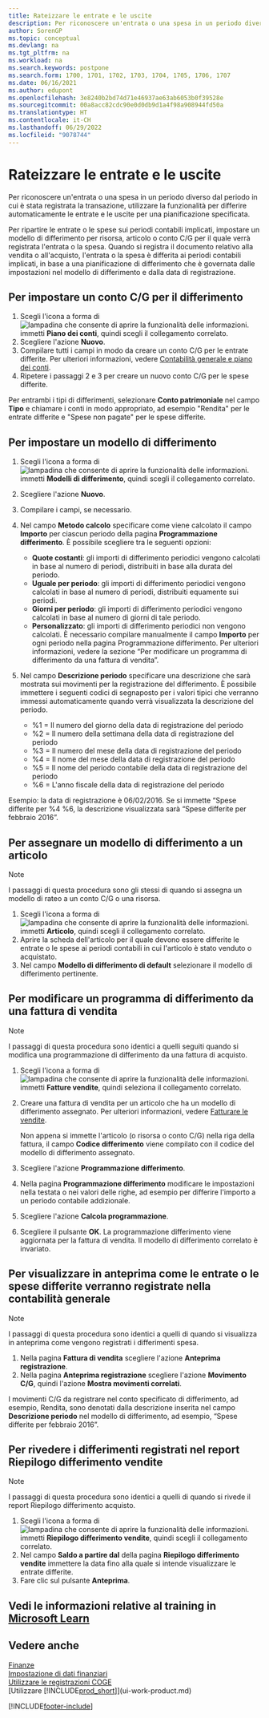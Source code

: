 ```yaml
---
title: Rateizzare le entrate e le uscite
description: Per riconoscere un'entrata o una spesa in un periodo diverso dal periodo in cui è stata registrata la transazione, puoi differire o posporre automaticamente le entrate e le uscite per una pianificazione specificata.
author: SorenGP
ms.topic: conceptual
ms.devlang: na
ms.tgt_pltfrm: na
ms.workload: na
ms.search.keywords: postpone
ms.search.form: 1700, 1701, 1702, 1703, 1704, 1705, 1706, 1707
ms.date: 06/16/2021
ms.author: edupont
ms.openlocfilehash: 3e8240b2bd74d71e46937ae63ab6053b0f39528e
ms.sourcegitcommit: 00a8acc82cdc90e0d0db9d1a4f98a908944fd50a
ms.translationtype: HT
ms.contentlocale: it-CH
ms.lasthandoff: 06/29/2022
ms.locfileid: "9078744"
---
```

# <a name="defer-revenues-and-expenses"></a>Rateizzare le entrate e le uscite

Per riconoscere un'entrata o una spesa in un periodo diverso dal periodo in cui è stata registrata la transazione, utilizzare la funzionalità per differire automaticamente le entrate e le uscite per una pianificazione specificata.

Per ripartire le entrate o le spese sui periodi contabili implicati, impostare un modello di differimento per risorsa, articolo o conto C/G per il quale verrà registrata l'entrata o la spesa. Quando si registra il documento relativo alla vendita o all'acquisto, l'entrata o la spesa è differita ai periodi contabili implicati, in base a una pianificazione di differimento che è governata dalle impostazioni nel modello di differimento e dalla data di registrazione.

## <a name="to-set-up-a-gl-account-for-deferral"></a>Per impostare un conto C/G per il differimento

1. Scegli l'icona a forma di ![lampadina che consente di aprire la funzionalità delle informazioni.](media/ui-search/search_small.png "Dimmi cosa vuoi fare") immetti **Piano dei conti**, quindi scegli il collegamento correlato.
2. Scegliere l'azione **Nuovo**.
3. Compilare tutti i campi in modo da creare un conto C/G per le entrate differite. Per ulteriori informazioni, vedere [Contabilità generale e piano dei conti](finance-general-ledger.md).
4. Ripetere i passaggi 2 e 3 per creare un nuovo conto C/G per le spese differite.

Per entrambi i tipi di differimenti, selezionare **Conto patrimoniale** nel campo **Tipo** e chiamare i conti in modo appropriato, ad esempio "Rendita" per le entrate differite e "Spese non pagate" per le spese differite.

## <a name="to-set-up-a-deferral-template"></a>Per impostare un modello di differimento

1. Scegli l'icona a forma di ![lampadina che consente di aprire la funzionalità delle informazioni.](media/ui-search/search_small.png "Dimmi cosa vuoi fare") immetti **Modelli di differimento**, quindi scegli il collegamento correlato.
2. Scegliere l'azione **Nuovo**.
3. Compilare i campi, se necessario.
4. Nel campo **Metodo calcolo** specificare come viene calcolato il campo **Importo** per ciascun periodo della pagina **Programmazione differimento**. È possibile scegliere tra le seguenti opzioni:

   * **Quote costanti**: gli importi di differimento periodici vengono calcolati in base al numero di periodi, distribuiti in base alla durata del periodo.
   * **Uguale per periodo**: gli importi di differimento periodici vengono calcolati in base al numero di periodi, distribuiti equamente sui periodi.
   * **Giorni per periodo**: gli importi di differimento periodici vengono calcolati in base al numero di giorni di tale periodo.
   * **Personalizzato**: gli importi di differimento periodici non vengono calcolati. È necessario compilare manualmente il campo **Importo** per ogni periodo nella pagina Programmazione differimento. Per ulteriori informazioni, vedere la sezione “Per modificare un programma di differimento da una fattura di vendita”.
5. Nel campo **Descrizione periodo** specificare una descrizione che sarà mostrata sui movimenti per la registrazione del differimento. È possibile immettere i seguenti codici di segnaposto per i valori tipici che verranno immessi automaticamente quando verrà visualizzata la descrizione del periodo.

   * %1 = Il numero del giorno della data di registrazione del periodo
   * %2 = Il numero della settimana della data di registrazione del periodo
   * %3 = Il numero del mese della data di registrazione del periodo
   * %4 = Il nome del mese della data di registrazione del periodo
   * %5 = Il nome del periodo contabile della data di registrazione del periodo
   * %6 = L'anno fiscale della data di registrazione del periodo

Esempio: la data di registrazione è 06/02/2016. Se si immette “Spese differite per %4 %6, la descrizione visualizzata sarà “Spese differite per febbraio 2016”.

## <a name="to-assign-a-deferral-template-to-an-item"></a>Per assegnare un modello di differimento a un articolo

> [!NOTE]  
> I passaggi di questa procedura sono gli stessi di quando si assegna un modello di rateo a un conto C/G o una risorsa.

1. Scegli l'icona a forma di ![lampadina che consente di aprire la funzionalità delle informazioni.](media/ui-search/search_small.png "Dimmi cosa vuoi fare") immetti **Articolo**, quindi scegli il collegamento correlato.
2. Aprire la scheda dell'articolo per il quale devono essere differite le entrate o le spese ai periodi contabili in cui l'articolo è stato venduto o acquistato.
3. Nel campo **Modello di differimento di default** selezionare il modello di differimento pertinente.

## <a name="to-change-a-deferral-schedule-from-a-sales-invoice"></a>Per modificare un programma di differimento da una fattura di vendita

> [!NOTE]  
> I passaggi di questa procedura sono identici a quelli seguiti quando si modifica una programmazione di differimento da una fattura di acquisto.

1. Scegli l'icona a forma di ![lampadina che consente di aprire la funzionalità delle informazioni.](media/ui-search/search_small.png "Informazioni sull'operazione che si desidera eseguire") immetti **Fatture vendite**, quindi seleziona il collegamento correlato.
2. Creare una fattura di vendita per un articolo che ha un modello di differimento assegnato. Per ulteriori informazioni, vedere [Fatturare le vendite](sales-how-invoice-sales.md).

    Non appena si immette l'articolo (o risorsa o conto C/G) nella riga della fattura, il campo **Codice differimento** viene compilato con il codice del modello di differimento assegnato.
3. Scegliere l'azione **Programmazione differimento**.
4. Nella pagina **Programmazione differimento** modificare le impostazioni nella testata o nei valori delle righe, ad esempio per differire l'importo a un periodo contabile addizionale.
5. Scegliere l'azione **Calcola programmazione**.
6. Scegliere il pulsante **OK**. La programmazione differimento viene aggiornata per la fattura di vendita. Il modello di differimento correlato è invariato.

## <a name="to-preview-how-deferred-revenues-or-expenses-will-be-posted-to-the-general-ledger"></a>Per visualizzare in anteprima come le entrate o le spese differite verranno registrate nella contabilità generale

> [!NOTE]  
> I passaggi di questa procedura sono identici a quelli di quando si visualizza in anteprima come vengono registrati i differimenti spesa.

1. Nella pagina **Fattura di vendita** scegliere l'azione **Anteprima registrazione**.
2. Nella pagina **Anteprima registrazione** scegliere l'azione **Movimento C/G**, quindi l'azione **Mostra movimenti correlati**.

I movimenti C/G da registrare nel conto specificato di differimento, ad esempio, Rendita, sono denotati dalla descrizione inserita nel campo **Descrizione periodo** nel modello di differimento, ad esempio, “Spese differite per febbraio 2016”.

## <a name="to-review-posted-deferrals-in-the-sales-deferral-summary-report"></a>Per rivedere i differimenti registrati nel report Riepilogo differimento vendite

> [!NOTE]  
> I passaggi di questa procedura sono identici a quelli di quando si rivede il report Riepilogo differimento acquisto.

1. Scegli l'icona a forma di ![lampadina che consente di aprire la funzionalità delle informazioni.](media/ui-search/search_small.png "Informazioni sull'operazione che si desidera eseguire") immetti **Riepilogo differimento vendite**, quindi scegli il collegamento correlato.
2. Nel campo **Saldo a partire dal** della pagina **Riepilogo differimento vendite** immettere la data fino alla quale si intende visualizzare le entrate differite.
3. Fare clic sul pulsante **Anteprima**.

## <a name="see-related-training-at-microsoft-learn"></a>Vedi le informazioni relative al training in [Microsoft Learn](/learn/modules/processing-invoices-dynamics-365-business-central/)

## <a name="see-also"></a>Vedere anche

[Finanze](finance.md)  
[Impostazione di dati finanziari](finance-setup-finance.md)  
[Utilizzare le registrazioni COGE](ui-work-general-journals.md)  
[Utilizzare [!INCLUDE[prod_short](includes/prod_short.md)]](ui-work-product.md)


[!INCLUDE[footer-include](includes/footer-banner.md)]